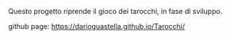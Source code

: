 Questo progetto riprende il gioco dei tarocchi, in fase di sviluppo.

github page: https://darioguastella.github.io/Tarocchi/
